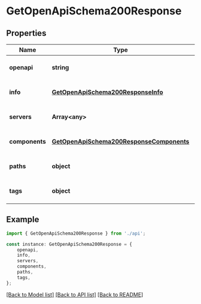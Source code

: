 # GetOpenApiSchema200Response


## Properties

Name | Type | Description | Notes
------------ | ------------- | ------------- | -------------
**openapi** | **string** |  | [optional] [default to undefined]
**info** | [**GetOpenApiSchema200ResponseInfo**](GetOpenApiSchema200ResponseInfo.md) |  | [optional] [default to undefined]
**servers** | **Array&lt;any&gt;** |  | [optional] [default to undefined]
**components** | [**GetOpenApiSchema200ResponseComponents**](GetOpenApiSchema200ResponseComponents.md) |  | [optional] [default to undefined]
**paths** | **object** |  | [optional] [default to undefined]
**tags** | **object** |  | [optional] [default to undefined]

## Example

```typescript
import { GetOpenApiSchema200Response } from './api';

const instance: GetOpenApiSchema200Response = {
    openapi,
    info,
    servers,
    components,
    paths,
    tags,
};
```

[[Back to Model list]](../README.md#documentation-for-models) [[Back to API list]](../README.md#documentation-for-api-endpoints) [[Back to README]](../README.md)
